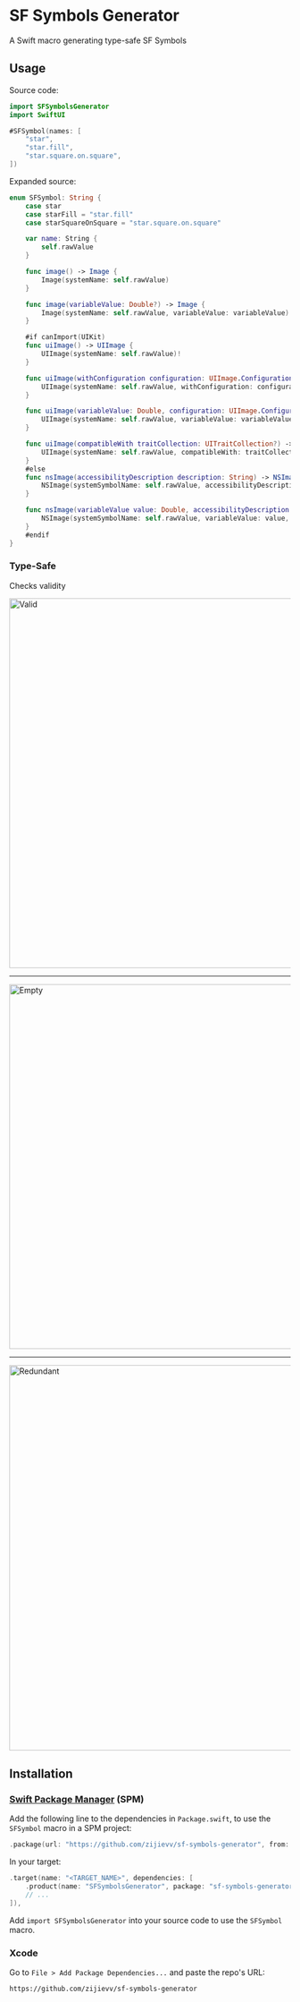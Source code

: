 # SF Symbols Generator

A Swift macro generating type-safe SF Symbols

## Usage

Source code:

```swift
import SFSymbolsGenerator
import SwiftUI

#SFSymbol(names: [
    "star",
    "star.fill",
    "star.square.on.square",
])
```

Expanded source:

```swift
enum SFSymbol: String {
    case star
    case starFill = "star.fill"
    case starSquareOnSquare = "star.square.on.square"

    var name: String {
        self.rawValue
    }

    func image() -> Image {
        Image(systemName: self.rawValue)
    }

    func image(variableValue: Double?) -> Image {
        Image(systemName: self.rawValue, variableValue: variableValue)
    }

    #if canImport(UIKit)
    func uiImage() -> UIImage {
        UIImage(systemName: self.rawValue)!
    }

    func uiImage(withConfiguration configuration: UIImage.Configuration?) -> UIImage {
        UIImage(systemName: self.rawValue, withConfiguration: configuration)!
    }

    func uiImage(variableValue: Double, configuration: UIImage.Configuration? = nil) -> UIImage {
        UIImage(systemName: self.rawValue, variableValue: variableValue, configuration: configuration)!
    }

    func uiImage(compatibleWith traitCollection: UITraitCollection?) -> UIImage {
        UIImage(systemName: self.rawValue, compatibleWith: traitCollection)!
    }
    #else
    func nsImage(accessibilityDescription description: String) -> NSImage {
        NSImage(systemSymbolName: self.rawValue, accessibilityDescription: description)!
    }

    func nsImage(variableValue value: Double, accessibilityDescription description: String?) -> NSImage {
        NSImage(systemSymbolName: self.rawValue, variableValue: value, accessibilityDescription: description)!
    }
    #endif
}
```

### Type-Safe

Checks validity

<img width="661" alt="Valid" src="https://github.com/zijievv/sf-symbols-generator/assets/48703581/33b8d7de-6694-4cfe-bb3e-041c1887e515">

---

<img width="652" alt="Empty" src="https://github.com/zijievv/sf-symbols-generator/assets/48703581/22245e74-7a6a-417a-ac45-63aa21d9bd0f">

---

<img width="689" alt="Redundant" src="https://github.com/zijievv/sf-symbols-generator/assets/48703581/c339c73b-e33a-491c-954b-b363d499ed9a">

## Installation

### [Swift Package Manager](https://www.swift.org/package-manager/) (SPM)

Add the following line to the dependencies in `Package.swift`, to use the `SFSymbol` macro in a SPM project:

```swift
.package(url: "https://github.com/zijievv/sf-symbols-generator", from: "0.1.0"),
```

In your target:

```swift
.target(name: "<TARGET_NAME>", dependencies: [
    .product(name: "SFSymbolsGenerator", package: "sf-symbols-generator"),
    // ...
]),
```

Add `import SFSymbolsGenerator` into your source code to use the `SFSymbol` macro.

### Xcode

Go to `File > Add Package Dependencies...` and paste the repo's URL:

```
https://github.com/zijievv/sf-symbols-generator
```
